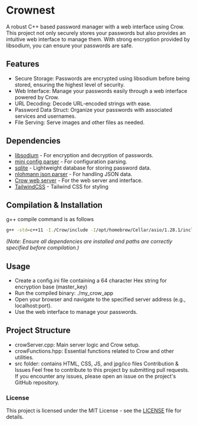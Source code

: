 # Crownest
A robust C++ based password manager with a web interface using Crow. This project not only securely stores your passwords but also provides an intuitive web interface to manage them. With strong encryption provided by libsodium, you can ensure your passwords are safe.

## Features
- Secure Storage: Passwords are encrypted using libsodium before being stored, ensuring the highest level of security.
- Web Interface: Manage your passwords easily through a web interface powered by Crow.
- URL Decoding: Decode URL-encoded strings with ease.
- Password Data Struct: Organize your passwords with associated services and usernames.
- File Serving: Serve images and other files as needed.
## Dependencies
- [libsodium](https://libsodium.gitbook.io/doc/) - For encryption and decryption of passwords.
- [mini config parser](https://github.com/hyperrealm/libconfig) - For configuration parsing.
- [sqlite](https://www.sqlite.org/index.html) - Lightweight database for storing password data.
- [nlohmann json parser](https://github.com/nlohmann/json) - For handling JSON data.
- [Crow web server](https://github.com/CrowCpp/Crow) - For the web server and interface.
- [TailwindCSS](https://tailwindcss.com) - Tailwind CSS for styling
## Compilation & Installation
g++ compile command is as follows

```bash
g++ -std=c++11 -I./Crow/include -I/opt/homebrew/Cellar/asio/1.28.1/include crowServer.cpp User.cpp -lsqlite3 -lsodium -lpthread -o my_crow_app
```
*(Note: Ensure all dependencies are installed and paths are correctly specified before compilation.)*

## Usage
- Create a config.ini file containing a 64 character Hex string for encryption base (master_key)
- Run the compiled binary: ./my_crow_app
- Open your browser and navigate to the specified server address (e.g., localhost:port).
- Use the web interface to manage your passwords.
## Project Structure
- crowServer.cpp: Main server logic and Crow setup.
- crowFunctions.hpp: Essential functions related to Crow and other utilities.
- src folder: contains HTML, CSS, JS, and jpg/ico files
Contribution & Issues
Feel free to contribute to this project by submitting pull requests. If you encounter any issues, please open an issue on the project's GitHub repository.

### License
This project is licensed under the MIT License - see the [LICENSE](LICENSE) file for details.
